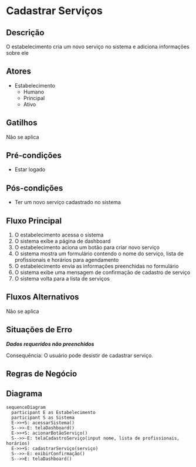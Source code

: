 # Cadastrar Serviços

## Descrição

O estabelecimento cria um novo serviço no sistema e adiciona informações sobre ele

## Atores

- Estabelecimento
  - Humano
  - Principal
  - Ativo

## Gatilhos

Não se aplica

## Pré-condições

- Estar logado

## Pós-condições

- Ter um novo serviço cadastrado no sistema

## Fluxo Principal

1. O estabelecimento acessa o sistema
1. O sistema exibe a página de dashboard
1. O estabelecimento aciona um botão para criar novo serviço
1. O sistema mostra um formulário contendo o nome do serviço, lista de profissionais e horários para agendamento
1. O estabelecimento envia as informações preenchidas no formulário
1. O sistema exibe uma mensagem de confirmação de cadastro de serviço
1. O sistema volta para a lista de serviços

## Fluxos Alternativos

Não se aplica

## Situações de Erro

_**Dados requeridos não preenchidos**_

Consequência: O usuário pode desistir de cadastrar serviço.

## Regras de Negócio

## Diagrama

```mermaid
sequenceDiagram
  participant E as Estabelecimento
  participant S as Sistema
  E->>+S: acessarSistema()
  S-->>-E: telaDashboard()
  E->>+S: acionarBotãoServiço()
  S-->>-E: telaCadastroServiço(input nome, lista de profissionais, horários)
  E->>+S: cadastrarServiço(serviço)
  S-->>-E: exibirConfirmação()
  S-->>E: telaDashboard()
```
